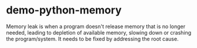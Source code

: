# demo-python-memory
Memory leak is when a program doesn't release memory that is no longer needed, leading to depletion of available memory, slowing down or crashing the program/system. It needs to be fixed by addressing the root cause.
